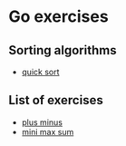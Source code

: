 # Go exercises

## Sorting algorithms

- [quick sort](quicksort/main.go)

## List of exercises

- [plus minus](plus_minus/main.go)
- [mini max sum](mini_max_sum/main.go)
